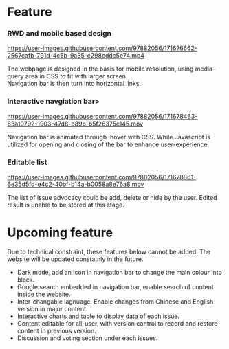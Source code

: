 <h1><strong>Feature</strong></h1>

<h3>RWD and mobile based design</h3>

https://user-images.githubusercontent.com/97882056/171676662-2567cafb-791d-4c5b-9a35-c298cddc5e74.mp4

<p> The webpage is designed in the basis for mobile resolution, using media-query area in CSS to fit with larger screen.<br>
     Navigation bar is then turn into horizontal links. </p>
     
<h3>Interactive navgiation bar></h3>

https://user-images.githubusercontent.com/97882056/171678463-83a10792-1903-47d8-b89b-b5f26375c145.mov

<p> Navigation bar is animated through :hover with CSS.  While Javascript is utilized for opening and closing of the bar to enhance user-experience. </p>
        
<h3>Editable list</h3>


https://user-images.githubusercontent.com/97882056/171678861-6e35d5fd-e4c2-40bf-b14a-b0058a8e76a8.mov


<p> The list of issue advocacy could be add, delete or hide by the user.  Edited result is unable to be stored at this stage. </p>
        
<h1><strong>Upcoming feature</strong></h1>

<p> Due to technical constraint, these features below cannot be added.  The website will be updated constatnly in the future.</p>
 
<ul>
<li>Dark mode, add an icon in navigation bar to change the main colour into black.</li>
<li>Google search embedded in navigation bar, enable search of content inside the website.</li>
<li>Inter-changable lagnuage.  Enable changes from Chinese and English version in major content.</li>
<li>Interactive charts and table to display data of each issue.</li>
<li>Content editable for all-user, with version control to record and restore content in previous version.</li>
<li>Discussion and voting section under each issues.</li>
</ul>
